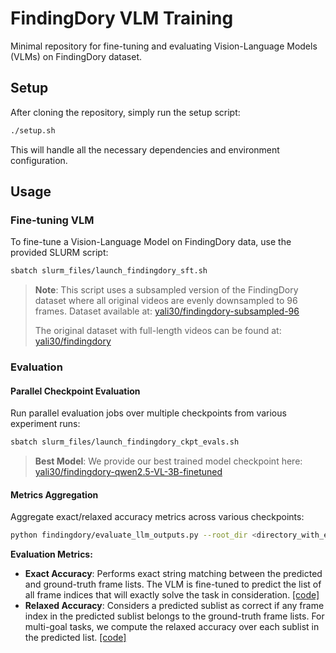 # FindingDory VLM Training

Minimal repository for fine-tuning and evaluating Vision-Language Models (VLMs) on FindingDory dataset.

## Setup

After cloning the repository, simply run the setup script:

```bash
./setup.sh
```

This will handle all the necessary dependencies and environment configuration.

## Usage

### Fine-tuning VLM

To fine-tune a Vision-Language Model on FindingDory data, use the provided SLURM script:

```bash
sbatch slurm_files/launch_findingdory_sft.sh
```

> **Note**: This script uses a subsampled version of the FindingDory dataset where all original videos are evenly downsampled to 96 frames. Dataset available at: [yali30/findingdory-subsampled-96](https://huggingface.co/datasets/yali30/findingdory-subsampled-96)
> 
> The original dataset with full-length videos can be found at: [yali30/findingdory](https://huggingface.co/datasets/yali30/findingdory)

### Evaluation

#### Parallel Checkpoint Evaluation

Run parallel evaluation jobs over multiple checkpoints from various experiment runs:

```bash
sbatch slurm_files/launch_findingdory_ckpt_evals.sh
```

> **Best Model**: We provide our best trained model checkpoint here: [yali30/findingdory-qwen2.5-VL-3B-finetuned](https://huggingface.co/yali30/findingdory-qwen2.5-VL-3B-finetuned)

#### Metrics Aggregation

Aggregate exact/relaxed accuracy metrics across various checkpoints:

```bash
python findingdory/evaluate_llm_outputs.py --root_dir <directory_with_experiment_subfolders> --output_file <output_json_file_with_aggregated_results>
```

**Evaluation Metrics:**
- **Exact Accuracy**: Performs exact string matching between the predicted and ground-truth frame lists. The VLM is fine-tuned to predict the list of all frame indices that will exactly solve the task in consideration. [[code]](https://github.com/findingdory-benchmark/findingdory-train/blob/main/findingdory/evaluate_llm_outputs.py#L98-L100)
- **Relaxed Accuracy**: Considers a predicted sublist as correct if any frame index in the predicted sublist belongs to the ground-truth frame lists. For multi-goal tasks, we compute the relaxed accuracy over each sublist in the predicted list. [[code]](https://github.com/findingdory-benchmark/findingdory-train/blob/main/findingdory/evaluate_llm_outputs.py#L111-L112)